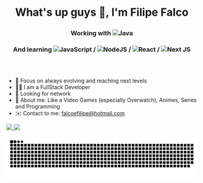 # <p align="center">What's up guys 🖖, I'm Filipe Falco</p>

### <p align="center">Working with ![Java](https://img.shields.io/badge/Java-007396.svg?logo=java&logoColor=white)</p> 
### <p align="center">And learning ![JavaScript](https://img.shields.io/badge/JavaScript-F7DF1E.svg?logo=javascript&logoColor=black) / ![NodeJS](https://img.shields.io/badge/Node.js-43853D.svg?logo=node.js&logoColor=white) / ![React](https://img.shields.io/badge/React-20232a.svg?logo=react&logoColor=%2361DAFB) / ![Next JS](https://img.shields.io/badge/Next-black?&logo=next.js&logoColor=white)</p> 

<br/>
<br/>

* 🚀 Focus on always evolving and reaching next levels
* 👨‍💻 I am a FullStack Developer 
* 🤝 Looking for network
* 💬 About me: Like a Video Games (especially Overwatch), Animes, Series and Programming
* ✉️ Contact to me: [falcoefilipe@hotmail.com](mailto:falcoefilipe@hotmail.com)

<div>
  <a href="https://github.com/filipefalco">
    <img height="180em" src="https://github-readme-stats.vercel.app/api?username=filipefalco&show_icons=true&theme=vue-dark&include_all_commits=true&count_private=true"/>
    <img height="180em" src="https://github-readme-stats.vercel.app/api/top-langs/?username=filipefalco&layout=compact&langs_count=16&theme=vue-dark"/>
  </a>
</div>

![Snake animation](https://github.com/filipefalco/filipefalco/blob/output/github-contribution-grid-snake.svg)
